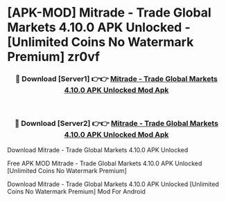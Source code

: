 # [APK-MOD] Mitrade - Trade Global Markets 4.10.0 APK Unlocked - [Unlimited Coins No Watermark Premium] zr0vf



<div align="center">
<h3>🔴 Download [Server1] 👉👉 <a href="https://momento.my/?title=Mitrade_-_Trade_Global_Markets_4.10.0_APK_Unlocked">Mitrade - Trade Global Markets 4.10.0 APK Unlocked Mod Apk</a></h3><br>

<h3>🔴 Download [Server2] 👉👉 <a href="https://momento.my/?title=Mitrade_-_Trade_Global_Markets_4.10.0_APK_Unlocked">Mitrade - Trade Global Markets 4.10.0 APK Unlocked Mod Apk</a></h3>
</div>



Download Mitrade - Trade Global Markets 4.10.0 APK Unlocked 

Free APK MOD Mitrade - Trade Global Markets 4.10.0 APK Unlocked [Unlimited Coins No Watermark Premium]

Download Mitrade - Trade Global Markets 4.10.0 APK Unlocked [Unlimited Coins No Watermark Premium] Mod For Android

